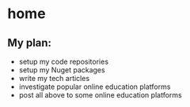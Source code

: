# home

## My plan:
+ setup my code repositories
+ setup my Nuget packages
+ write my tech articles
+ investigate popular online education platforms
+ post all above to some online education platforms
